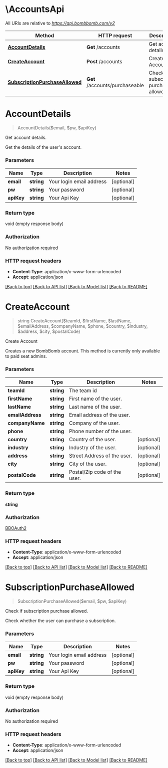 # \AccountsApi

All URIs are relative to *https://api.bombbomb.com/v2*

Method | HTTP request | Description
------------- | ------------- | -------------
[**AccountDetails**](AccountsApi.md#AccountDetails) | **Get** /accounts | Get account details.
[**CreateAccount**](AccountsApi.md#CreateAccount) | **Post** /accounts | Create Account
[**SubscriptionPurchaseAllowed**](AccountsApi.md#SubscriptionPurchaseAllowed) | **Get** /accounts/purchaseable | Check if subscription purchase allowed.


# **AccountDetails**
> AccountDetails($email, $pw, $apiKey)

Get account details.

Get the details of the user's account.


### Parameters

Name | Type | Description  | Notes
------------- | ------------- | ------------- | -------------
 **email** | **string**| Your login email address | [optional] 
 **pw** | **string**| Your password | [optional] 
 **apiKey** | **string**| Your Api Key | [optional] 

### Return type

void (empty response body)

### Authorization

No authorization required

### HTTP request headers

 - **Content-Type**: application/x-www-form-urlencoded
 - **Accept**: application/json

[[Back to top]](#) [[Back to API list]](../README.md#documentation-for-api-endpoints) [[Back to Model list]](../README.md#documentation-for-models) [[Back to README]](../README.md)

# **CreateAccount**
> string CreateAccount($teamId, $firstName, $lastName, $emailAddress, $companyName, $phone, $country, $industry, $address, $city, $postalCode)

Create Account

Creates a new BombBomb account. This method is currently only available to paid seat admins.


### Parameters

Name | Type | Description  | Notes
------------- | ------------- | ------------- | -------------
 **teamId** | **string**| The team id | 
 **firstName** | **string**| First name of the user. | 
 **lastName** | **string**| Last name of the user. | 
 **emailAddress** | **string**| Email address of the user. | 
 **companyName** | **string**| Company of the user. | 
 **phone** | **string**| Phone number of the user. | 
 **country** | **string**| Country of the user. | [optional] 
 **industry** | **string**| Industry of the user. | [optional] 
 **address** | **string**| Street Address of the user. | [optional] 
 **city** | **string**| City of the user. | [optional] 
 **postalCode** | **string**| Postal/Zip code of the user. | [optional] 

### Return type

**string**

### Authorization

[BBOAuth2](../README.md#BBOAuth2)

### HTTP request headers

 - **Content-Type**: application/x-www-form-urlencoded
 - **Accept**: application/json

[[Back to top]](#) [[Back to API list]](../README.md#documentation-for-api-endpoints) [[Back to Model list]](../README.md#documentation-for-models) [[Back to README]](../README.md)

# **SubscriptionPurchaseAllowed**
> SubscriptionPurchaseAllowed($email, $pw, $apiKey)

Check if subscription purchase allowed.

Check whether the user can purchase a subscription.


### Parameters

Name | Type | Description  | Notes
------------- | ------------- | ------------- | -------------
 **email** | **string**| Your login email address | [optional] 
 **pw** | **string**| Your password | [optional] 
 **apiKey** | **string**| Your Api Key | [optional] 

### Return type

void (empty response body)

### Authorization

No authorization required

### HTTP request headers

 - **Content-Type**: application/x-www-form-urlencoded
 - **Accept**: application/json

[[Back to top]](#) [[Back to API list]](../README.md#documentation-for-api-endpoints) [[Back to Model list]](../README.md#documentation-for-models) [[Back to README]](../README.md)

